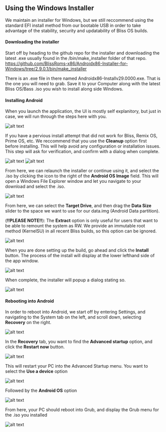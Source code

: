 ## Using the Windows Installer

We maintain an installer for Windows, but we still reccommend using the standard EFI install method from our bootable USB in order to take advantage of the stability, security and updatability of Bliss OS builds. 

#### Downloading the installer

Start off by heading to the github repo for the installer and downloading the latest .exe usually found in the /bin/make_installer folder of that repo. 
https://github.com/BlissRoms-x86/Androidx86-Installer-for-Windows/tree/2.9.0.1/bin/make_installer

There is an .exe file in there named Androidx86-Installv29.0000.exe. That is the one you will need to grab. Save it to your Computer along with the latest Bliss OS/Bass .iso you wish to install along side Windows. 

#### Installing Android

When you launch the application, the UI is mostly self explanitory, but just in case, we will run through the steps here with you.

![alt text](images/photo_5100430151589670048_x.jpg)

If you have a pervious install attempt that did not work for Bliss, Remix OS, Prime OS, etc. We reccommend that you use the **Cleanup** option first before installing. This will help avoid any configuration or installation issues. This step will ask for verification, and confirm with a dialog when complete. 

![alt text](images/photo_5100430151589670057_x.jpg) 
![alt text](images/photo_5100430151589670051_m.jpg)

From here, we can relaunch the installer or continue using it, and select the .iso by clicking the icon to the right of the **Android OS Image** field. This will open a Windows File Explorer window and let you navigate to your download and select the .iso. 

![alt text](images/photo_5100430151589670049_y.jpg)

From here, we can select the **Target Drive**, and then drag the **Data Size** slider to the space we want to use for our data.img (Android Data partition). 

(**!!PLEASE NOTE!!**): The **Extract** option is only useful for users that want to be able to remount the system as RW. We provide an immutable root method (KernelSU) in all recent Bliss builds, so this option can be ignored. 

![alt text](images/photo_5100430151589670048_x.jpg)

When you are done setting up the build, go ahead and click the **Install** button. 
The process of the install will display at the lower lefthand side of the app window. 

![alt text](images/photo_5100430151589670054_x.jpg)

When complete, the installer will popup a dialog stating so. 

![alt text](images/photo_5100430151589670052_x.jpg)

#### Rebooting into Android

In order to reboot into Android, we start off by entering Settings, and navigating to the System tab on the left, and scroll down, selecting **Recovery** on the right.

![alt text](images/photo_5100728918104714417_y.jpg)

In the **Recovery** tab, you want to find the **Advanced startup** option, and click the **Restart now** button. 

![alt text](images/photo_5100728918104714418_y.jpg)

This will restart your PC into the Advanced Startup menu. You want to select the **Use a device** option

![alt text](images/photo_5100430151589670061_y.jpg)

Followed by the **Android OS** option

![alt text](images/photo_5100430151589670060_y.jpg)

From here, your PC should reboot into Grub, and display the Grub menu for the .iso you installed

![alt text](images/photo_5100430151589670062_y.jpg)

